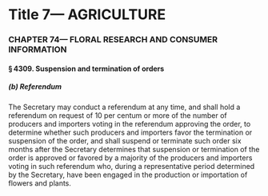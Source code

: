 
# Title 7— AGRICULTURE
### CHAPTER 74— FLORAL RESEARCH AND CONSUMER INFORMATION
#### § 4309. Suspension and termination of orders
##### (b) Referendum

The Secretary may conduct a referendum at any time, and shall hold a referendum on request of 10 per centum or more of the number of producers and importers voting in the referendum approving the order, to determine whether such producers and importers favor the termination or suspension of the order, and shall suspend or terminate such order six months after the Secretary determines that suspension or termination of the order is approved or favored by a majority of the producers and importers voting in such referendum who, during a representative period determined by the Secretary, have been engaged in the production or importation of flowers and plants.

